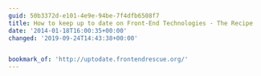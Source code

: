 ```yaml
---
guid: 50b3372d-e101-4e9e-94be-7f4dfb6508f7
title: How to keep up to date on Front-End Technologies - The Recipe
date: '2014-01-18T16:00:35+00:00'
changed: '2019-09-24T14:43:38+00:00'


bookmark_of: 'http://uptodate.frontendrescue.org/'
---
```




